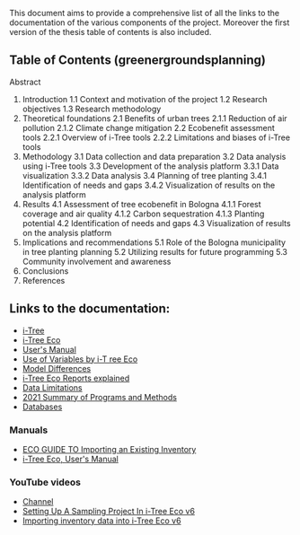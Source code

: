 This document aims to provide a comprehensive list of all the links to the
documentation of the various components of the project.
Moreover the first version of the thesis table of contents is also included.

## Table of Contents (greenergroundsplanning)

Abstract
1. Introduction
1.1 Context and motivation of the project
1.2 Research objectives
1.3 Research methodology
2. Theoretical foundations
2.1 Benefits of urban trees
2.1.1 Reduction of air pollution
2.1.2 Climate change mitigation
2.2 Ecobenefit assessment tools
2.2.1 Overview of i-Tree tools
2.2.2 Limitations and biases of i-Tree tools
3. Methodology
3.1 Data collection and data preparation
3.2 Data analysis using i-Tree tools
3.3 Development of the analysis platform
3.3.1 Data visualization
3.3.2 Data analysis
3.4 Planning of tree planting
3.4.1 Identification of needs and gaps
3.4.2 Visualization of results on the analysis platform
4. Results
4.1 Assessment of tree ecobenefit in Bologna
4.1.1 Forest coverage and air quality
4.1.2 Carbon sequestration
4.1.3 Planting potential
4.2 Identification of needs and gaps
4.3 Visualization of results on the analysis platform
5. Implications and recommendations
5.1 Role of the Bologna municipality in tree planting planning
5.2 Utilizing results for future programming
5.3 Community involvement and awareness
6. Conclusions
7. References

## Links to the documentation:

- [i-Tree](https://www.itreetools.org)
- [i-Tree Eco](https://www.itreetools.org/it/tools/i-tree-eco)
- [User's Manual](https://www.itreetools.org/documents/275/EcoV6_UsersManual.2021.09.22.pdf)
- [Use of Variables by i-T ree Eco](https://www.itreetools.org/documents/81/Ecov6_data_variables_ES_relationships.pdf)
- [Model Differences](https://www.itreetools.org/documents/264/Ecov6Guide_Differencesv5v6.pdf)
- [i-Tree Eco Reports explained](https://www.itreetools.org/documents/33/Eco_reports_explanation.pdf)
- [Data Limitations](https://www.itreetools.org/documents/263/DataLimitations.2020_07_15.pdf)
- [2021 Summary of Programs and Methods](https://www.itreetools.org/documents/650/i-Tree_Methods_gtr_nrs200-2021.pdf)
- [Databases](https://database.itreetools.org/#/viableLocations)

### Manuals
- [ECO GUIDE TO Importing an Existing Inventory](https://www.itreetools.org/documents/267/InventoryImporter.2021.12.14.pdf)
- [i-Tree Eco, User's Manual](https://www.itreetools.org/documents/275/EcoV6_UsersManual.2021.09.22.pdf)

### YouTube videos
- [Channel](https://www.youtube.com/@i-TreeTools)
- [Setting Up A Sampling Project In i-Tree Eco v6](https://www.youtube.com/watch?v=XEcdgVRTYd4&list=PLTpJ4X0F9py0KchjAnoXCvihW-SL4QHry&index=7)
- [Importing inventory data into i-Tree Eco v6](https://www.youtube.com/watch?v=m3riZhE_uSg)